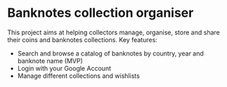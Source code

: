 # Banknotes collection organiser

This project aims at helping collectors manage, organise, store and share their coins and banknotes collections. Key features:

* Search and browse a catalog of banknotes by country, year and banknote name (MVP)
* Login with your Google Account
* Manage different collections and wishlists
